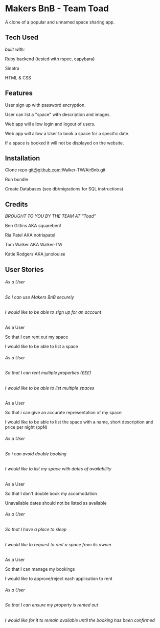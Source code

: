 # Makers BnB - Team Toad # 

A clone of a popular and unnamed space sharing app. 

## Tech Used ##

*built with:*

Ruby backend (tested with rspec, capybara)

Sinatra

HTML & CSS

## Features ##

User sign up with password encryption.

User can list a "space" with description and images.

Web app will allow login and logout of users.

Web app will allow a User to book a space for a specific date.

If a space is booked it will not be displayed on the website.


## Installation ##

Clone repo git@github.com:Walker-TW/AirBnb.git

Run bundle 

Create Databases (see db/migrations for SQL instructions)

## Credits ##

*BROUGHT TO YOU BY THE TEAM AT "Toad"*

Ben Gittins AKA squareben1

Ria Patel AKA notriapatel

Tom Walker AKA Walker-TW

Katie Rodgers AKA junolouise


## User Stories ##

###### As a User

###### So I can use Makers BnB securely 

###### I would like to be able to sign up for an account


As a User

So that I can rent out my space

I would like to be able to list a space


###### As a User

###### So that I can rent multiple properties (£££)

###### I would like to be able to list multiple spaces


As a User

So that i can give an accurate representation of my space

I would like to be able to list the space with a name, short description and price per night (ppN)


###### As a User

###### So i can avoid double booking 

###### I would like to list my space with dates of availability


As a User

So that I don't double book my accomodation

Unavailable dates should not be listed as available


###### As a User

###### So that I have a place to sleep

###### I would like to request to rent a space from its owner


As a User

So that I can manage my bookings 

I would like to approve/reject each application to rent 


###### As a User

###### So that I can ensure my property is rented out

###### I would like for it to remain available until the booking has been confirmed 



